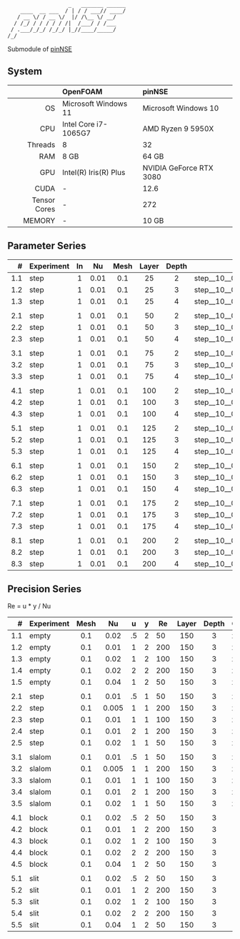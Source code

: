```text
                   _   _______ ______
    ____  __ ___  / | / / ___// ____/
   / __ \/ / __ \/  |/ /\__ \/ __/   
  / /_/ / / / / / /|  /___/ / /___   
 / .___/_/_/ /_/_/ |_//____/_____/   
/_/                                  
```

Submodule of [pinNSE](https://github.com/s9latimm/pinnse)

## System

|              | OpenFOAM              | pinNSE                  |
|-------------:|:----------------------|:------------------------|
|           OS | Microsoft Windows 11  | Microsoft Windows 10    |
|          CPU | Intel Core i7-1065G7  | AMD Ryzen 9 5950X       |
|      Threads | 8                     | 32                      |
|          RAM | 8 GB                  | 64 GB                   |
|          GPU | Intel(R) Iris(R) Plus | NVIDIA GeForce RTX 3080 |
|         CUDA | -                     | 12.6                    |
| Tensor Cores | -                     | 272                     |
|       MEMORY | -                     | 10 GB                   |


## Parameter Series

|   # | Experiment | In  |  Nu  | Mesh | Layer | Depth |                             ID |
|----:|:-----------|:---:|:----:|:----:|:-----:|:-----:|-------------------------------:|
| 1.1 | step       |  1  | 0.01 | 0.1  |  25   |   2   | step__10__0_010_01.cuda.025_02 |
| 1.2 | step       |  1  | 0.01 | 0.1  |  25   |   3   | step__10__0_010_01.cuda.025_03 |
| 1.3 | step       |  1  | 0.01 | 0.1  |  25   |   4   | step__10__0_010_01.cuda.025_04 |
|     |            |     |      |      |       |       |                                |
| 2.1 | step       |  1  | 0.01 | 0.1  |  50   |   2   | step__10__0_010_01.cuda.050_02 |
| 2.2 | step       |  1  | 0.01 | 0.1  |  50   |   3   | step__10__0_010_01.cuda.050_03 |
| 2.3 | step       |  1  | 0.01 | 0.1  |  50   |   4   | step__10__0_010_01.cuda.050_04 |
|     |            |     |      |      |       |       |                                |
| 3.1 | step       |  1  | 0.01 | 0.1  |  75   |   2   | step__10__0_010_01.cuda.075_02 |
| 3.2 | step       |  1  | 0.01 | 0.1  |  75   |   3   | step__10__0_010_01.cuda.075_03 |
| 3.3 | step       |  1  | 0.01 | 0.1  |  75   |   4   | step__10__0_010_01.cuda.075_04 |
|     |            |     |      |      |       |       |                                |
| 4.1 | step       |  1  | 0.01 | 0.1  |  100  |   2   | step__10__0_010_01.cuda.100_02 |
| 4.2 | step       |  1  | 0.01 | 0.1  |  100  |   3   | step__10__0_010_01.cuda.100_03 |
| 4.3 | step       |  1  | 0.01 | 0.1  |  100  |   4   | step__10__0_010_01.cuda.100_04 |
|     |            |     |      |      |       |       |                                |
| 5.1 | step       |  1  | 0.01 | 0.1  |  125  |   2   | step__10__0_010_01.cuda.125_02 |
| 5.2 | step       |  1  | 0.01 | 0.1  |  125  |   3   | step__10__0_010_01.cuda.125_03 |
| 5.3 | step       |  1  | 0.01 | 0.1  |  125  |   4   | step__10__0_010_01.cuda.125_04 |
|     |            |     |      |      |       |       |                                |
| 6.1 | step       |  1  | 0.01 | 0.1  |  150  |   2   | step__10__0_010_01.cuda.150_02 |
| 6.2 | step       |  1  | 0.01 | 0.1  |  150  |   3   | step__10__0_010_01.cuda.150_03 |
| 6.3 | step       |  1  | 0.01 | 0.1  |  150  |   4   | step__10__0_010_01.cuda.150_04 |
|     |            |     |      |      |       |       |                                |
| 7.1 | step       |  1  | 0.01 | 0.1  |  175  |   2   | step__10__0_010_01.cuda.175_02 |
| 7.2 | step       |  1  | 0.01 | 0.1  |  175  |   3   | step__10__0_010_01.cuda.175_03 |
| 7.3 | step       |  1  | 0.01 | 0.1  |  175  |   4   | step__10__0_010_01.cuda.175_04 |
|     |            |     |      |      |       |       |                                |
| 8.1 | step       |  1  | 0.01 | 0.1  |  200  |   2   | step__10__0_010_01.cuda.200_02 |
| 8.2 | step       |  1  | 0.01 | 0.1  |  200  |   3   | step__10__0_010_01.cuda.200_03 |
| 8.3 | step       |  1  | 0.01 | 0.1  |  200  |   4   | step__10__0_010_01.cuda.200_04 |



## Precision Series

Re = u * y / Nu

|   # | Experiment | Mesh |  Nu   | u  | y | Re  | Layer | Depth | OpenFOAM | pinNSE |                          ID |
|----:|:-----------|:----:|:-----:|:--:|---|-----|:-----:|:-----:|----------|:------:|----------------------------:|
| 1.1 | empty      | 0.1  | 0.02  | .5 | 2 | 50  |  150  |   3   | x        |        |  empty__0_100__0_020__0_500 |
| 1.2 | empty      | 0.1  | 0.01  | 1  | 2 | 200 |  150  |   3   | x        |        |  empty__0_100__0_010__1_000 |
| 1.3 | empty      | 0.1  | 0.02  | 1  | 2 | 100 |  150  |   3   | x        |        |  empty__0_100__0_020__1_000 |
| 1.4 | empty      | 0.1  | 0.02  | 2  | 2 | 200 |  150  |   3   | x        |        |  empty__0_100__0_020__2_000 |
| 1.5 | empty      | 0.1  | 0.04  | 1  | 2 | 50  |  150  |   3   | x        |        |  empty__0_100__0_040__1_000 |
|     |            |      |       |    |   |     |       |       |          |        |                             |
| 2.1 | step       | 0.1  | 0.01  | .5 | 1 | 50  |  150  |   3   | x        |        |   step__0_100__0_010__0_500 |
| 2.2 | step       | 0.1  | 0.005 | 1  | 1 | 200 |  150  |   3   | x        |   x    |   step__0_100__0_005__1_000 |
| 2.3 | step       | 0.1  | 0.01  | 1  | 1 | 100 |  150  |   3   | x        |   x    |   step__0_100__0_010__1_000 |
| 2.4 | step       | 0.1  | 0.01  | 2  | 1 | 200 |  150  |   3   | x        |   x    |   step__0_100__0_010__2_000 |
| 2.5 | step       | 0.1  | 0.02  | 1  | 1 | 50  |  150  |   3   | x        |   x    |   step__0_100__0_020__1_000 |
|     |            |      |       |    |   |     |       |       |          |        |                             |
| 3.1 | slalom     | 0.1  | 0.01  | .5 | 1 | 50  |  150  |   3   | x        |        | slalom__0_100__0_010__0_500 |
| 3.2 | slalom     | 0.1  | 0.005 | 1  | 1 | 200 |  150  |   3   | x        |   x    | slalom__0_100__0_005__1_000 |
| 3.3 | slalom     | 0.1  | 0.01  | 1  | 1 | 100 |  150  |   3   | x        |   x    | slalom__0_100__0_010__1_000 |
| 3.4 | slalom     | 0.1  | 0.01  | 2  | 1 | 200 |  150  |   3   | x        |   x    | slalom__0_100__0_010__2_000 |
| 3.5 | slalom     | 0.1  | 0.02  | 1  | 1 | 50  |  150  |   3   | x        |        | slalom__0_100__0_020__1_000 |
|     |            |      |       |    |   |     |       |       |          |        |                             |
| 4.1 | block      | 0.1  | 0.02  | .5 | 2 | 50  |  150  |   3   |          |        |  block__0_100__0_020__0_500 |
| 4.2 | block      | 0.1  | 0.01  | 1  | 2 | 200 |  150  |   3   |          |        |  block__0_100__0_010__1_000 |
| 4.3 | block      | 0.1  | 0.02  | 1  | 2 | 100 |  150  |   3   |          |        |  block__0_100__0_020__1_000 |
| 4.4 | block      | 0.1  | 0.02  | 2  | 2 | 200 |  150  |   3   |          |        |  block__0_100__0_020__2_000 |
| 4.5 | block      | 0.1  | 0.04  | 1  | 2 | 50  |  150  |   3   |          |        |  block__0_100__0_040__1_000 |
|     |            |      |       |    |   |     |       |       |          |        |                             |
| 5.1 | slit       | 0.1  | 0.02  | .5 | 2 | 50  |  150  |   3   |          |        |   slit__0_100__0_020__0_500 |
| 5.2 | slit       | 0.1  | 0.01  | 1  | 2 | 200 |  150  |   3   |          |        |   slit__0_100__0_010__1_000 |
| 5.3 | slit       | 0.1  | 0.02  | 1  | 2 | 100 |  150  |   3   |          |        |   slit__0_100__0_020__1_000 |
| 5.4 | slit       | 0.1  | 0.02  | 2  | 2 | 200 |  150  |   3   |          |        |   slit__0_100__0_020__2_000 |
| 5.5 | slit       | 0.1  | 0.04  | 1  | 2 | 50  |  150  |   3   |          |        |   slit__0_100__0_040__1_000 |
